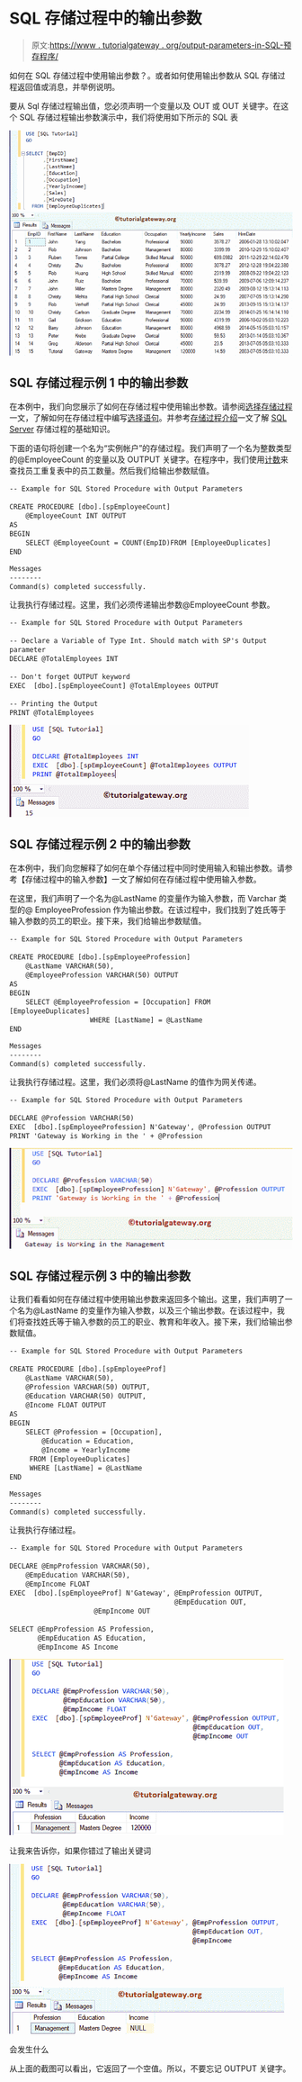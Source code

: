# SQL 存储过程中的输出参数

> 原文:[https://www . tutorialgateway . org/output-parameters-in-SQL-预存程序/](https://www.tutorialgateway.org/output-parameters-in-sql-stored-procedure/)

如何在 SQL 存储过程中使用输出参数？。或者如何使用输出参数从 SQL 存储过程返回值或消息，并举例说明。

要从 Sql 存储过程输出值，您必须声明一个变量以及 OUT 或 OUT 关键字。在这个 SQL 存储过程输出参数演示中，我们将使用如下所示的 SQL 表

![Output Parameters in SQL Stored Procedure 1](img/50358931d85cd590c2f6db4ad4c3d179.png)

## SQL 存储过程示例 1 中的输出参数

在本例中，我们向您展示了如何在存储过程中使用输出参数。请参阅[选择存储过程](https://www.tutorialgateway.org/select-stored-procedure-in-sql-server/)一文，了解如何在存储过程中编写[选择语句](https://www.tutorialgateway.org/sql-select-statement/)。并参考[存储过程介绍](https://www.tutorialgateway.org/stored-procedures-in-sql/)一文了解 [SQL Server](https://www.tutorialgateway.org/sql/) 存储过程的基础知识。

下面的语句将创建一个名为“实例帐户”的存储过程。我们声明了一个名为整数类型的@EmployeeCount 的变量以及 OUTPUT 关键字。在程序中，我们使用[计数](https://www.tutorialgateway.org/sql-count-function/)来查找员工重复表中的员工数量。然后我们给输出参数赋值。

```
-- Example for SQL Stored Procedure with Output Parameters

CREATE PROCEDURE [dbo].[spEmployeeCount]
	@EmployeeCount INT OUTPUT
AS
BEGIN
	SELECT @EmployeeCount = COUNT(EmpID)FROM [EmployeeDuplicates]
END
```

```
Messages
--------
Command(s) completed successfully.
```

让我执行存储过程。这里，我们必须传递输出参数@EmployeeCount 参数。

```
-- Example for SQL Stored Procedure with Output Parameters

-- Declare a Variable of Type Int. Should match with SP's Output parameter
DECLARE	@TotalEmployees INT 

-- Don't forget OUTPUT keyword
EXEC  [dbo].[spEmployeeCount] @TotalEmployees OUTPUT

-- Printing the Output
PRINT @TotalEmployees
```

![Output Parameters in SQL Stored Procedure 3](img/d5561f0a018e95b3511022a46af0024c.png)

## SQL 存储过程示例 2 中的输出参数

在本例中，我们向您解释了如何在单个存储过程中同时使用输入和输出参数。请参考【存储过程中的输入参数】一文了解如何在存储过程中使用输入参数。

在这里，我们声明了一个名为@LastName 的变量作为输入参数，而 Varchar 类型的@ EmployeeProfession 作为输出参数。在该过程中，我们找到了姓氏等于输入参数的员工的职业。接下来，我们给输出参数赋值。

```
-- Example for SQL Stored Procedure with Output Parameters

CREATE PROCEDURE [dbo].[spEmployeeProfession]
	@LastName VARCHAR(50),
	@EmployeeProfession VARCHAR(50) OUTPUT
AS
BEGIN
	SELECT @EmployeeProfession = [Occupation] FROM [EmployeeDuplicates] 
					WHERE [LastName] = @LastName
END
```

```
Messages
--------
Command(s) completed successfully.
```

让我执行存储过程。这里，我们必须将@LastName 的值作为网关传递。

```
-- Example for SQL Stored Procedure with Output Parameters

DECLARE	@Profession VARCHAR(50) 
EXEC  [dbo].[spEmployeeProfession] N'Gateway', @Profession OUTPUT
PRINT 'Gateway is Working in the ' + @Profession
```

![Output Parameters in SQL Stored Procedure 5](img/20d8cfe1b931cfa89b5963cf7d8437a1.png)

## SQL 存储过程示例 3 中的输出参数

让我们看看如何在存储过程中使用输出参数来返回多个输出。这里，我们声明了一个名为@LastName 的变量作为输入参数，以及三个输出参数。在该过程中，我们将查找姓氏等于输入参数的员工的职业、教育和年收入。接下来，我们给输出参数赋值。

```
-- Example for SQL Stored Procedure with Output Parameters

CREATE PROCEDURE [dbo].[spEmployeeProf]
	@LastName VARCHAR(50),
	@Profession VARCHAR(50) OUTPUT,
	@Education VARCHAR(50) OUTPUT,
	@Income FLOAT OUTPUT
AS
BEGIN
	SELECT @Profession = [Occupation],
		@Education = Education,
		@Income = YearlyIncome
	 FROM [EmployeeDuplicates] 
	 WHERE [LastName] = @LastName
END
```

```
Messages
--------
Command(s) completed successfully.
```

让我执行存储过程。

```
-- Example for SQL Stored Procedure with Output Parameters

DECLARE	@EmpProfession VARCHAR(50), 
	@EmpEducation VARCHAR(50),
	@EmpIncome FLOAT
EXEC  [dbo].[spEmployeeProf] N'Gateway', @EmpProfession OUTPUT, 
                                         @EmpEducation OUT,
					 @EmpIncome OUT

SELECT @EmpProfession AS Profession,
       @EmpEducation AS Education, 
       @EmpIncome AS Income
```

![Output Parameters in SQL Stored Procedure 7](img/c255f2181806025229f8d03331001f2f.png)

让我来告诉你，如果你错过了输出关键词

![Output Parameters in SQL Stored Procedure 8](img/b9931da7f3c9611680e8a2c5fac4b53f.png)

会发生什么

从上面的截图可以看出，它返回了一个空值。所以，不要忘记 OUTPUT 关键字。